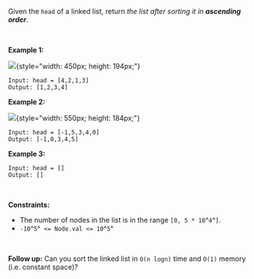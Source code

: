 Given the `head` of a linked list, return *the list after sorting it in
**ascending order***.

 

**Example 1:**

![](https://assets.leetcode.com/uploads/2020/09/14/sort_list_1.jpg){style="width: 450px; height: 194px;"}

    Input: head = [4,2,1,3]
    Output: [1,2,3,4]

**Example 2:**

![](https://assets.leetcode.com/uploads/2020/09/14/sort_list_2.jpg){style="width: 550px; height: 184px;"}

    Input: head = [-1,5,3,4,0]
    Output: [-1,0,3,4,5]

**Example 3:**

    Input: head = []
    Output: []

 

**Constraints:**

-   The number of nodes in the list is in the range
    `[0, 5 * 10`^`4`^`]`.
-   `-10`^`5`^` <= Node.val <= 10`^`5`^

 

**Follow up:** Can you sort the linked list in `O(n logn)` time and
`O(1)` memory (i.e. constant space)?
